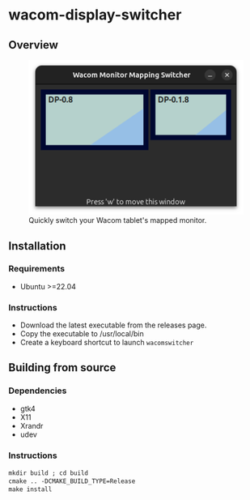 # wacom-display-switcher

## Overview

<figure>
    <img src="docs/assets/window.png" alt="The application window">
    <figcaption>Quickly switch your Wacom tablet's mapped monitor.</figcaption>
</figure>

## Installation

### Requirements

- Ubuntu >=22.04

### Instructions
- Download the latest executable from the releases page.
- Copy the executable to /usr/local/bin
- Create a keyboard shortcut to launch `wacomswitcher`

## Building from source

### Dependencies

- gtk4
- X11
- Xrandr
- udev

### Instructions

```
mkdir build ; cd build
cmake .. -DCMAKE_BUILD_TYPE=Release
make install
```
